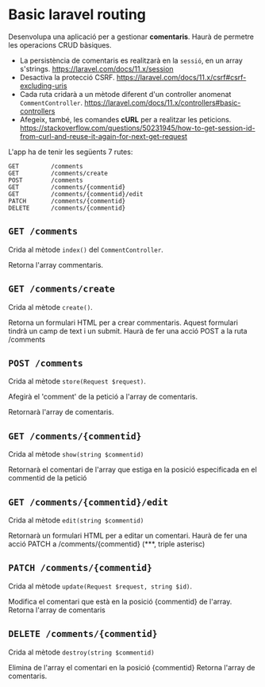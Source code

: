# Basic laravel routing

Desenvolupa una aplicació per a gestionar **comentaris**. Haurà de permetre les operacions CRUD bàsiques.

* La persistència de comentaris es realitzarà en la `sessió`, en un array s'strings. https://laravel.com/docs/11.x/session
* Desactiva la protecció CSRF. https://laravel.com/docs/11.x/csrf#csrf-excluding-uris
* Cada ruta cridarà a un mètode diferent d'un controller anomenat `CommentController`. https://laravel.com/docs/11.x/controllers#basic-controllers
* Afegeix, també, les comandes **cURL** per a realitzar les peticions. https://stackoverflow.com/questions/50231945/how-to-get-session-id-from-curl-and-reuse-it-again-for-next-get-request

L'app ha de tenir les següents 7 rutes:
```
GET         /comments
GET         /comments/create
POST        /comments
GET         /comments/{commentid}
GET         /comments/{commentid}/edit
PATCH       /comments/{commentid}
DELETE      /comments/{commentid}
```

## `GET /comments`

Crida al mètode `index()` del `CommentController`.

Retorna l'array commentaris.

## `GET /comments/create`

Crida al mètode `create()`.

Retorna un formulari HTML per a crear commentaris. Aquest formulari tindrà un camp de text i un submit. Haurà de fer una acció POST a la ruta /comments

## `POST /comments`

Crida al mètode `store(Request $request)`.

Afegirà el 'comment' de la petició a l'array de comentaris.

Retornarà l'array de comentaris.

## `GET /comments/{commentid}`

Crida al mètode `show(string $commentid)`

Retornarà el comentari de l'array que estiga en la posició especificada en el commentid de la petició

## `GET /comments/{commentid}/edit`

Crida al mètode `edit(string $commentid)`

Retornarà un formulari HTML per a editar un comentari. Haurà de fer una acció PATCH a /comments/{commentid} (***, triple asterisc)

## `PATCH /comments/{commentid}`

Crida al mètode `update(Request $request, string $id)`.

Modifica el comentari que està en la posició {commentid} de l'array.
Retorna l'array de comentaris

## `DELETE /comments/{commentid}`

Crida al mètode `destroy(string $commentid)`

Elimina de l'array el comentari en la posició {commentid}
Retorna l'array de comentaris.
